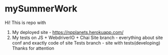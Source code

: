 # mySummerWork
Hi! This is repo with 
1. My deployed site  - https://npplanets.herokuapp.com/
2. My tests on JS + WebdriverIO + Chai
Site branch - everything about site conf and exactly code of site 
Tests branch - site with tests(developing) 
Thanks for attention 
